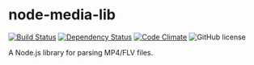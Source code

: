 # node-media-lib

[![Build Status](https://travis-ci.org/pipll/node-media-lib.svg?branch=master)](https://travis-ci.org/pipll/node-media-lib) [![Dependency Status](https://david-dm.org/pipll/node-media-lib.svg)](https://david-dm.org/pipll/node-media-lib) [![Code Climate](https://codeclimate.com/github/pipll/node-media-lib/badges/gpa.svg)](https://codeclimate.com/github/pipll/node-media-lib) ![GitHub license](https://img.shields.io/github/license/pipll/node-media-lib.svg)

A Node.js library for parsing MP4/FLV files.
